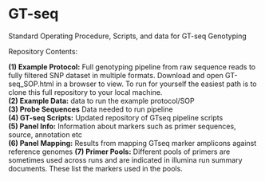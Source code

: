 # GT-seq
Standard Operating Procedure, Scripts, and data for GT-seq Genotyping

Repository Contents:

<b>(1) Example Protocol:</b> Full genotyping pipeline from raw sequence reads to fully filtered SNP dataset in multiple formats. Download and open GT-seq_SOP.html in a browser to view. To run for yourself the easiest path is to clone this full repository to your local machine.  
<b>(2) Example Data:</b> data to run the example protocol/SOP  
<b>(3) Probe Sequences</b> Data needed to run pipeline    
<b>(4) GT-seq Scripts:</b> Updated repository of GTseq pipeline scripts  
<b>(5) Panel Info:</b> Information about markers such as primer sequences, source, annotation etc  
<b>(6) Panel Mapping:</b> Results from mapping GTseq marker amplicons against reference genomes
<b>(7) Primer Pools:</b> Different pools of primers are sometimes used across runs and are indicated in illumina run summary documents. These list the markers used in the pools.

